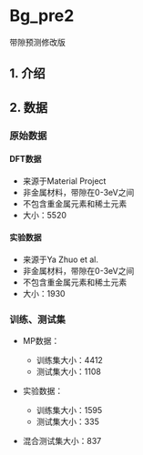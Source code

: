 # Bg_pre2
带隙预测修改版

## 1. 介绍

## 2. 数据

### 原始数据

#### DFT数据

- 来源于Material Project
- 非金属材料，带隙在0-3eV之间
- 不包含重金属元素和稀土元素
- 大小：5520

#### 实验数据

- 来源于Ya Zhuo et al.
- 非金属材料，带隙在0-3eV之间
- 不包含重金属元素和稀土元素
- 大小：1930

### 训练、测试集

- MP数据：
    - 训练集大小：4412
    - 测试集大小：1108
- 实验数据：
    - 训练集大小：1595
    - 测试集大小：335

- 混合测试集大小：837